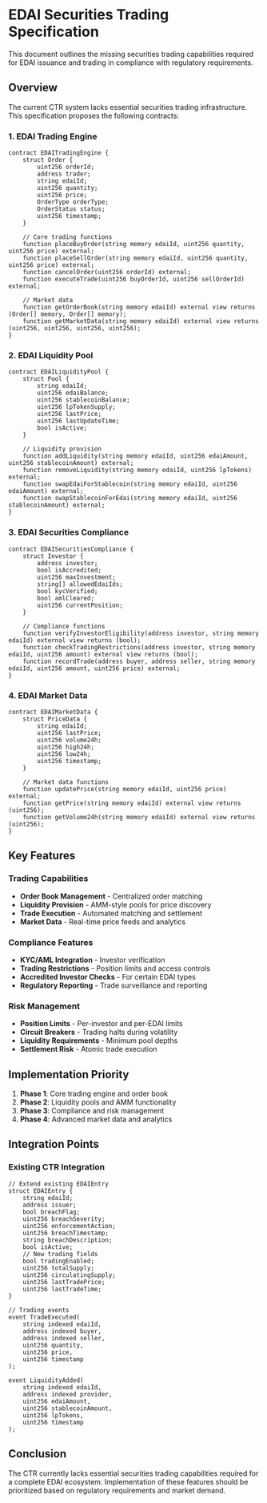 # EDAI Securities Trading Specification

This document outlines the missing securities trading capabilities required for EDAI issuance and trading in compliance with regulatory requirements.

## Overview

The current CTR system lacks essential securities trading infrastructure. This specification proposes the following contracts:

### 1. EDAI Trading Engine

```solidity
contract EDAITradingEngine {
    struct Order {
        uint256 orderId;
        address trader;
        string edaiId;
        uint256 quantity;
        uint256 price;
        OrderType orderType;
        OrderStatus status;
        uint256 timestamp;
    }
    
    // Core trading functions
    function placeBuyOrder(string memory edaiId, uint256 quantity, uint256 price) external;
    function placeSellOrder(string memory edaiId, uint256 quantity, uint256 price) external;
    function cancelOrder(uint256 orderId) external;
    function executeTrade(uint256 buyOrderId, uint256 sellOrderId) external;
    
    // Market data
    function getOrderBook(string memory edaiId) external view returns (Order[] memory, Order[] memory);
    function getMarketData(string memory edaiId) external view returns (uint256, uint256, uint256, uint256);
}
```

### 2. EDAI Liquidity Pool

```solidity
contract EDAILiquidityPool {
    struct Pool {
        string edaiId;
        uint256 edaiBalance;
        uint256 stablecoinBalance;
        uint256 lpTokenSupply;
        uint256 lastPrice;
        uint256 lastUpdateTime;
        bool isActive;
    }
    
    // Liquidity provision
    function addLiquidity(string memory edaiId, uint256 edaiAmount, uint256 stablecoinAmount) external;
    function removeLiquidity(string memory edaiId, uint256 lpTokens) external;
    function swapEdaiForStablecoin(string memory edaiId, uint256 edaiAmount) external;
    function swapStablecoinForEdai(string memory edaiId, uint256 stablecoinAmount) external;
}
```

### 3. EDAI Securities Compliance

```solidity
contract EDAISecuritiesCompliance {
    struct Investor {
        address investor;
        bool isAccredited;
        uint256 maxInvestment;
        string[] allowedEdaiIds;
        bool kycVerified;
        bool amlCleared;
        uint256 currentPosition;
    }
    
    // Compliance functions
    function verifyInvestorEligibility(address investor, string memory edaiId) external view returns (bool);
    function checkTradingRestrictions(address investor, string memory edaiId, uint256 amount) external view returns (bool);
    function recordTrade(address buyer, address seller, string memory edaiId, uint256 amount, uint256 price) external;
}
```

### 4. EDAI Market Data

```solidity
contract EDAIMarketData {
    struct PriceData {
        string edaiId;
        uint256 lastPrice;
        uint256 volume24h;
        uint256 high24h;
        uint256 low24h;
        uint256 timestamp;
    }
    
    // Market data functions
    function updatePrice(string memory edaiId, uint256 price) external;
    function getPrice(string memory edaiId) external view returns (uint256);
    function getVolume24h(string memory edaiId) external view returns (uint256);
}
```

## Key Features

### Trading Capabilities
- **Order Book Management** - Centralized order matching
- **Liquidity Provision** - AMM-style pools for price discovery
- **Trade Execution** - Automated matching and settlement
- **Market Data** - Real-time price feeds and analytics

### Compliance Features
- **KYC/AML Integration** - Investor verification
- **Trading Restrictions** - Position limits and access controls
- **Accredited Investor Checks** - For certain EDAI types
- **Regulatory Reporting** - Trade surveillance and reporting

### Risk Management
- **Position Limits** - Per-investor and per-EDAI limits
- **Circuit Breakers** - Trading halts during volatility
- **Liquidity Requirements** - Minimum pool depths
- **Settlement Risk** - Atomic trade execution

## Implementation Priority

1. **Phase 1**: Core trading engine and order book
2. **Phase 2**: Liquidity pools and AMM functionality
3. **Phase 3**: Compliance and risk management
4. **Phase 4**: Advanced market data and analytics

## Integration Points

### Existing CTR Integration
```solidity
// Extend existing EDAIEntry
struct EDAIEntry {
    string edaiId;
    address issuer;
    bool breachFlag;
    uint256 breachSeverity;
    uint256 enforcementAction;
    uint256 breachTimestamp;
    string breachDescription;
    bool isActive;
    // New trading fields
    bool tradingEnabled;
    uint256 totalSupply;
    uint256 circulatingSupply;
    uint256 lastTradePrice;
    uint256 lastTradeTime;
}

// Trading events
event TradeExecuted(
    string indexed edaiId,
    address indexed buyer,
    address indexed seller,
    uint256 quantity,
    uint256 price,
    uint256 timestamp
);

event LiquidityAdded(
    string indexed edaiId,
    address indexed provider,
    uint256 edaiAmount,
    uint256 stablecoinAmount,
    uint256 lpTokens,
    uint256 timestamp
);
```

## Conclusion

The CTR currently lacks essential securities trading capabilities required for a complete EDAI ecosystem. Implementation of these features should be prioritized based on regulatory requirements and market demand. 